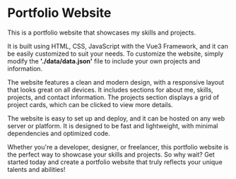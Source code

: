 # **Portfolio Website**

This is a portfolio website that showcases my skills and projects. 

It is built using HTML, CSS, JavaScript with the Vue3 Framework, and it can be easily customized to suit your needs. To customize the website, simply modify the **'./data/data.json'** file to include your own projects and information.

The website features a clean and modern design, with a responsive layout that looks great on all devices. It includes sections for about me, skills, projects, and contact information. The projects section displays a grid of project cards, which can be clicked to view more details.

The website is easy to set up and deploy, and it can be hosted on any web server or platform. It is designed to be fast and lightweight, with minimal dependencies and optimized code.

Whether you're a developer, designer, or freelancer, this portfolio website is the perfect way to showcase your skills and projects. So why wait? Get started today and create a portfolio website that truly reflects your unique talents and abilities!
